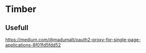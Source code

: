 # Timber

## Usefull
https://medium.com/@madumalt/oauth2-proxy-for-single-page-applications-8f01fd5fdd52
